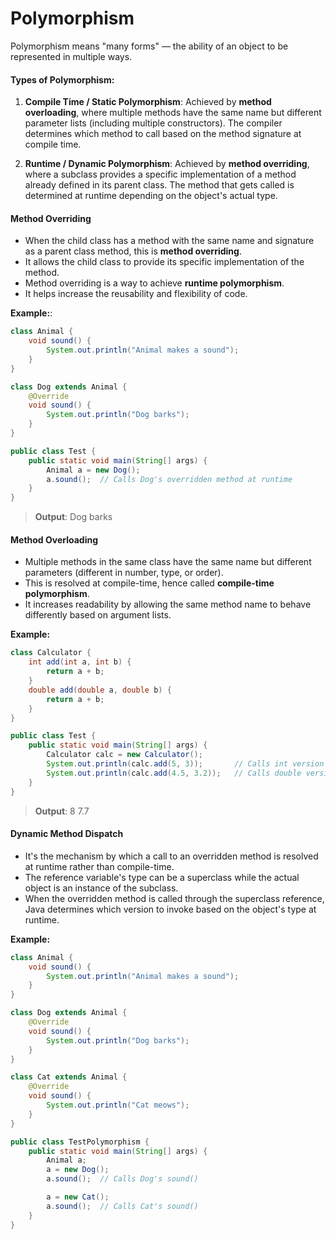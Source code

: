 # Polymorphism

Polymorphism means "many forms" — the ability of an object to be represented in multiple ways.

#### Types of Polymorphism:

1. **Compile Time / Static Polymorphism**:
   Achieved by **method overloading**, where multiple methods have the same name but different parameter lists (including multiple constructors).
   The compiler determines which method to call based on the method signature at compile time.

2. **Runtime / Dynamic Polymorphism**:
   Achieved by **method overriding**, where a subclass provides a specific implementation of a method already defined in its parent class.
   The method that gets called is determined at runtime depending on the object's actual type.

#### Method Overriding

- When the child class has a method with the same name and signature as a parent class method, this is **method overriding**.
- It allows the child class to provide its specific implementation of the method.
- Method overriding is a way to achieve **runtime polymorphism**.
- It helps increase the reusability and flexibility of code.

**Example:**:

```java
class Animal {
    void sound() {
        System.out.println("Animal makes a sound");
    }
}

class Dog extends Animal {
    @Override
    void sound() {
        System.out.println("Dog barks");
    }
}

public class Test {
    public static void main(String[] args) {
        Animal a = new Dog();
        a.sound();  // Calls Dog's overridden method at runtime
    }
}
```
>**Output**:
Dog barks

#### Method Overloading

- Multiple methods in the same class have the same name but different parameters (different in number, type, or order).
- This is resolved at compile-time, hence called **compile-time polymorphism**.
- It increases readability by allowing the same method name to behave differently based on argument lists.

**Example:**

```java
class Calculator {
    int add(int a, int b) {
        return a + b;
    }
    double add(double a, double b) {
        return a + b;
    }
}

public class Test {
    public static void main(String[] args) {
        Calculator calc = new Calculator();
        System.out.println(calc.add(5, 3));       // Calls int version
        System.out.println(calc.add(4.5, 3.2));   // Calls double version
    }
}
```
>**Output**:
8
7.7


#### Dynamic Method Dispatch

- It's the mechanism by which a call to an overridden method is resolved at runtime rather than compile-time.
- The reference variable's type can be a superclass while the actual object is an instance of the subclass.
- When the overridden method is called through the superclass reference, Java determines which version to invoke based on the object's type at runtime.

**Example:**

```java
class Animal {
    void sound() {
        System.out.println("Animal makes a sound");
    }
}

class Dog extends Animal {
    @Override
    void sound() {
        System.out.println("Dog barks");
    }
}

class Cat extends Animal {
    @Override
    void sound() {
        System.out.println("Cat meows");
    }
}

public class TestPolymorphism {
    public static void main(String[] args) {
        Animal a;
        a = new Dog();
        a.sound();  // Calls Dog's sound()

        a = new Cat();
        a.sound();  // Calls Cat's sound()
    }
}

```
